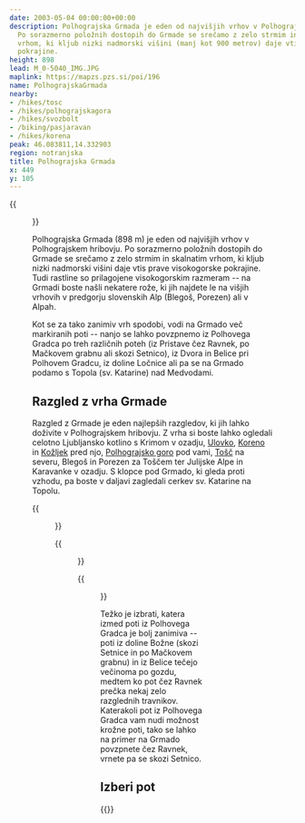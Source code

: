 ```yaml
---
date: 2003-05-04 00:00:00+00:00
description: Polhograjska Grmada je eden od najvišjih vrhov v Polhograjskem hribovju.
  Po sorazmerno položnih dostopih do Grmade se srečamo z zelo strmim in skalnatim
  vrhom, ki kljub nizki nadmorski višini (manj kot 900 metrov) daje vtis prave visokogorske
  pokrajine.
height: 898
lead: M_0-5040_IMG.JPG
maplink: https://mapzs.pzs.si/poi/196
name: PolhograjskaGrmada
nearby:
- /hikes/tosc
- /hikes/polhograjskagora
- /hikes/svozbolt
- /biking/pasjaravan
- /hikes/korena
peak: 46.083811,14.332903
region: notranjska
title: Polhograjska Grmada
x: 449
y: 105
---
```

{{<figure src="M_0-5040_IMG.JPG">}}

Polhograjska Grmada (898 m) je eden od najvišjih vrhov v Polhograjskem hribovju. Po sorazmerno položnih dostopih do Grmade se srečamo z zelo strmim in skalnatim vrhom, ki kljub nizki nadmorski višini daje vtis prave visokogorske pokrajine. Tudi rastline so prilagojene visokogorskim razmeram -- na Grmadi boste našli nekatere rože, ki jih najdete le na višjih vrhovih v predgorju slovenskih Alp (Blegoš, Porezen) ali v Alpah.

Kot se za tako zanimiv vrh spodobi, vodi na Grmado več markiranih poti -- nanjo se lahko povzpnemo iz Polhovega Gradca po treh različnih poteh (iz Pristave čez Ravnek, po Mačkovem grabnu ali skozi Setnico), iz Dvora in Belice pri Polhovem Gradcu, iz doline Ločnice ali pa se na Grmado podamo s Topola (sv. Katarine) nad Medvodami.

Razgled z vrha Grmade
---------------------

Razgled z Grmade je eden najlepših razgledov, ki jih lahko doživite v Polhograjskem hribovju. Z vrha si boste lahko ogledali celotno Ljubljansko kotlino s Krimom v ozadju, [Ulovko](../ulovka), [Koreno](../korena) in [Kožljek](../kozljek) pred njo, [Polhograjsko goro](../polhograjskagora) pod vami, [Tošč](../tosc) na severu, Blegoš in Porezen za Toščem ter Julijske Alpe in Karavanke v ozadju. S klopce pod Grmado, ki gleda proti vzhodu, pa boste v daljavi zagledali cerkev sv. Katarine na Topolu. 

{{<figure src="razgled_jug.jpg" caption="Pogled proti jugu: Krim, Ulovka, Korena, Kožljek in Polhograjska gora" caption-position="bottom">}}

{{<figure src="razgled_tosc.jpg" caption="Greben Tošča" caption-position="bottom">}}

{{<figure src="razgled_vzhod.jpg" caption="Pogled proti vzhodu: vrhovi Polhograjskega hribovja, v ozadju Kamniške Alpe" caption-position="bottom">}}

Težko je izbrati, katera izmed poti iz Polhovega Gradca je bolj zanimiva -- poti iz doline Božne (skozi Setnice in po Mačkovem grabnu) in iz Belice tečejo večinoma po gozdu, medtem ko pot čez Ravnek prečka nekaj zelo razglednih travnikov. Katerakoli pot iz Polhovega Gradca vam nudi možnost krožne poti, tako se lahko na primer na Grmado povzpnete čez Ravnek, vrnete pa se skozi Setnico.

## Izberi pot

{{<multipath-hike-list>}}
